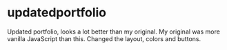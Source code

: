 # updatedportfolio

Updated portfolio, looks a lot better than my original. My original was more vanilla JavaScript than this.
Changed the layout, colors and buttons. 

